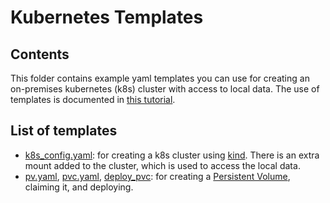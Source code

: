 # Kubernetes Templates

## Contents
This folder contains example yaml templates you can use for creating an on-premises kubernetes (k8s) cluster with access to local data. The use of templates is documented in [this tutorial](../../docs/targeted-tutorials/read-local-data-in-k8s-silo.md).

## List of templates
- [k8s_config.yaml](./k8s_config.yaml): for creating a k8s cluster using [kind](https://kind.sigs.k8s.io/). There is an extra mount added to the cluster, which is used to access the local data.
- [pv.yaml](./pv.yaml), [pvc.yaml](./pvc.yaml), [deploy_pvc](./deploy_pvc.yaml): for creating a [Persistent Volume](https://kubernetes.io/docs/concepts/storage/persistent-volumes/), claiming it, and deploying.